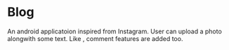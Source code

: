 # Blog

An android applicatoion inspired from Instagram. User can upload a photo alongwith some text. Like , comment features are added too.
